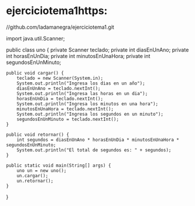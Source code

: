 # ejerciciotema1https:
//github.com/ladamanegra/ejerciciotema1.git

import java.util.Scanner;

public class uno {
    private Scanner teclado;
    private int diasEnUnAno;
    private int horasEnUnDia;
    private int minutosEnUnaHora;
    private int segundosEnUnMinuto;

    public void cargar() {
        teclado = new Scanner(System.in);
        System.out.println("Ingresa los dias en un año");
        diasEnUnAno = teclado.nextInt();
        System.out.println("Ingresa las horas en un dia");
        horasEnUnDia = teclado.nextInt();
        System.out.println("Ingresa los minutos en una hora");
        minutosEnUnaHora = teclado.nextInt();
        System.out.println("Ingresa los segundos en un minuto");
        segundosEnUnMinuto = teclado.nextInt();
    }

    public void retornar() {
        int segundos = diasEnUnAno * horasEnUnDia * minutosEnUnaHora * segundosEnUnMinuto;
        System.out.println("El total de segundos es: " + segundos);
    }

    public static void main(String[] args) {
        uno un = new uno();
        un.cargar();
        un.retornar();
    }
}
